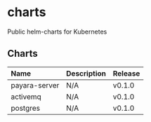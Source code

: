 # charts
Public helm-charts for Kubernetes

## Charts

| Name | Description | Release |
| :--  | :--         | :--     |
| payara-server | N/A | v0.1.0 | 
| activemq | N/A | v0.1.0 | 
| postgres | N/A | v0.1.0 | 